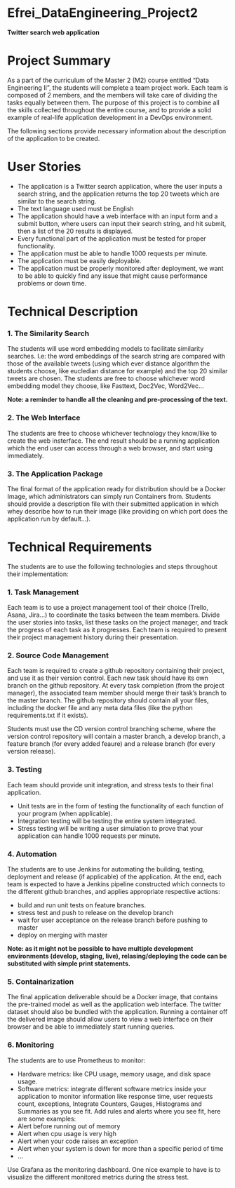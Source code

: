 # Efrei_DataEngineering_Project2
**Twitter search web application** 

# Project Summary
As a part of the curriculum of the Master 2 (M2) course entitled “Data Engineering II”, the students will complete a team project work. Each team is composed of 2 members, and the members will take care of dividing the tasks equally between them. The purpose of this project is to combine all the skills collected throughout the entire course, and to provide a solid example of real-life application development in a DevOps environment.

The following sections provide necessary information about the description of the application  to be created.

# User Stories
* The application is a Twitter search application, where the user inputs a search string, and the application returns the top 20 tweets which are similar to the search string.
* The text language used must be English
* The application should have a web interface with an input form and a submit button, where users can input their search string, and hit submit, then a list of the 20 results is displayed.
* Every functional part of the application must be tested for proper functionality.
* The application must be able to handle 1000 requests per minute.
* The application must be easily deployable.
* The application must be properly monitored after deployment, we want to be able to quickly find any issue that might cause performance problems or down time.
 

# Technical Description
### 1. The Similarity Search
The students will use word embedding models to facilitate similarity searches. I.e: the word embeddings of the search string are compared with those of the available tweets (using which ever distance algorithm the students choose, like eucledian distance for example) and the top 20 similar tweets are chosen.
The students are free to choose whichever word embedding model they choose, like Fasttext, Doc2Vec, Word2Vec…

**Note: a reminder to handle all the cleaning and pre-processing of the text.**

### 2. The Web Interface
The students are free to choose whichever technology they know/like to create the web insterface. The end result should be a running application which the end user can access through a web browser, and start using immediately.


### 3. The Application Package
The final format of the application ready for distribution should be a Docker Image, which administrators can simply run Containers from. Students should provide a description file with their submitted application in which whey describe how to run their image (like providing on which port does the application run by default…).

# Technical Requirements
The students are to use the following technologies and steps throughout their implementation:

### 1. Task Management

Each team is to use a project management tool of their choice (Trello, Asana, Jira…) to coordinate the tasks between the team members. Divide the user stories into tasks, list these tasks on the project manager, and track the progress of each task as it progresses. Each team is required to present their project management history during their presentation.

### 2. Source Code Management
Each team is required to create a github repository containing their project, and use it as their version control. Each new task should have its own branch on the github repository. At every task completion (from the project manager), the associated team member should merge their task’s branch to the master branch. The github repository should contain all your files, including the docker file and any meta data files (like the python requirements.txt if it exists).

Students must use the CD version control branching scheme, where the version control repository will contain a master branch, a develop branch, a feature branch (for every added feaure) and a release branch (for every version release).

### 3. Testing
Each team should provide unit integration, and stress tests to their final application.
* Unit tests are in the form of testing the functionality of each function of your program (when applicable).
* Integration testing will be testing the entire system integrated.
* Stress testing will be writing a user simulation to prove that your application can handle 1000 requests per minute.

### 4. Automation
The students are to use Jenkins for automating the building, testing, deployment and release (if applicable) of the application. At the end, each team is expected to have a Jenkins pipeline constructed which connects to the different github branches, and applies appropriate respective actions:
* build and run unit tests on feature branches.
* stress test and push to release on the develop branch
* wait for user acceptance on the release branch before pushing to master
* deploy on merging with master

**Note: as it might not be possible to have multiple development environments (develop, staging, live), relasing/deploying the code can be substituted with simple print statements.**

### 5. Containarization

The final application deliverable should be a Docker image, that contains the pre-trained model as well as the application web interface. The twitter dataset should also be bundled with the application. Running a container off the delivered image should allow users to view a web interface on their browser and be able to immediately start running queries.

### 6. Monitoring
The students are to use Prometheus to monitor:
* Hardware metrics: like CPU usage, memory usage, and disk space usage.
* Software metrics: integrate different software metrics inside your application to monitor information like response time, user requests count, exceptions, 
Integrate Counters, Gauges, Histograms and Summaries as you see fit.
Add rules and alerts where you see fit, here are some examples:
* Alert before running out of memory
* Alert when cpu usage is very high
* Alert when your code raises an exception
* Alert when your system is down for more than a specific period of time
* …

Use Grafana as the monitoring dashboard.
One nice example to have is to visualize the different monitored metrics during the stress test.
